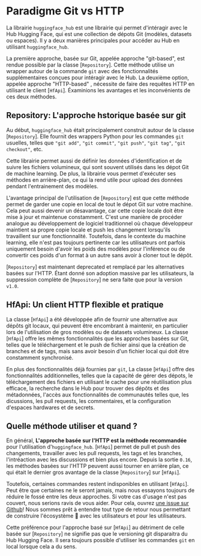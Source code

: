 <!--⚠️ Note that this file is in Markdown but contain specific syntax for our doc-builder (similar to MDX) that may not be
rendered properly in your Markdown viewer.
-->

# Paradigme Git vs HTTP

La librairie `huggingface_hub` est une librairie qui permet d'intéragir avec le Hub Hugging Face,
qui est une collection de dépots Git (modèles, datasets ou espaces).
Il y a deux manières principales pour accéder au Hub en utilisant `huggingface_hub`.

La première approche, basée sur Git, appelée approche "git-based", est rendue possible par la classe [`Repository`].
Cette méthode utilise un wrapper autour de la commande `git` avec des fonctionnalités supplémentaires conçues pour intéragir avec le Hub. La deuxième option, appelée approche "HTTP-based" ,
nécessite de faire des requêtes HTTP en utilisant le client [`HfApi`]. Éxaminions
les avantages et les inconvénients de ces deux méthodes.

## Repository: L'approche hstorique basée sur git

Au début, `huggingface_hub` était principalement construit autour de la classe [`Repository`]. Elle fournit des
wrappers Python pour les commandes `git` usuelles, telles que `"git add"`, `"git commit"`, `"git push"`,
`"git tag"`, `"git checkout"`, etc.

Cette librairie permet aussi de définir les données d'identification et de suivre les fichiers volumineux, qui sont souvent utilisés dans les dépot Git de machine learning. De plus, la librairie vous permet d'exécuter ses
méthodes en arrière-plan, ce qui la rend utile pour upload des données pendant l'entrainement des modèles.

L'avantage principal de l'utilisation de [`Repository`] est que cette méthode permet de garder une
copie en local de tout le dépot Git sur votre machine. Cela peut aussi devenir un désavantage,
car cette copie locale doit être mise à jour et maintenue constamment. C'est une manière de procéder
analogue au développement de logiciel traditionnel où chaque développeur maintient sa propre copie locale
et push les changement lorsqu'ils travaillent sur une fonctionnalité.
Toutefois, dans le contexte du machine learning,
elle n'est pas toujours pertinente car les utilisateurs ont parfois uniquement besoin d'avoir
les poids des modèles pour l'inférence ou de convertir ces poids d'un format à un autre sans avoir à cloner
tout le dépôt.

<Tip warning={true}>

[`Repository`] est maintenant deprecated et remplacé par les alternatives basées sur l'HTTP. Étant donné son adoption massive par les utilisateurs,
la suppression complète de [`Repository`] ne sera faite que pour la version `v1.0`.

</Tip>

## HfApi: Un client HTTP flexible et pratique

La classe [`HfApi`] a été développée afin de fournir une alternative aux dépôts git locaux,
qui peuvent être encombrant à maintenir, en particulier lors de l'utilisation de gros modèles ou de datasets volumineux.
La classe [`HfApi`]  offre les mêmes fonctionnalités que les approches basées sur Git,
telles que le téléchargement et le push de fichier ainsi que la création de branches et de tags, mais sans
avoir besoin d'un fichier local qui doit être constamment synchronisé.

En plus des fonctionnalités déjà fournies par `git`, La classe [`HfApi`] offre des fonctionnalités
additionnelles, telles que la capacité de gérer des dépots, le téléchargement des fichiers
en utilisant le cache pour une réutilisation plus efficace, la recherche dans le Hub pour trouver
des dépôts et des métadonnées, l'accès aux fonctionnalités de communautés telles que, les dicussions,
les pull requests, les commentaires, et la configuration d'espaces hardwares et de secrets.

## Quelle méthode utiliser et quand ?

En général, **L'approche basée sur l'HTTP est la méthode recommandée** pour l'utilisation d'`huggingface_hub`.
[`HfApi`] permet de pull et push des changements, travailler avec les pull requests, les tags et les branches, l'intréaction avec les discussions
et bien plus encore. Depuis la sortie  `0.16`, les méthodes basées sur l'HTTP peuvent aussi tourner en arrière plan, ce qui était le
dernier gros avantage  de la classe [`Repository`] sur [`HfApi`].

Toutefois, certaines commandes restent indisponibles en utilisant [`HfApi`].
Peut être que certaines ne le seront jamais, mais nous essayons toujours de réduire le fossé entre les deux approches.
Si votre cas d'usage n'est pas couvert, nous serions ravis de vous aider. Pour cela, ouvrez 
[une issue sur Github](https://github.com/huggingface/huggingface_hub)! Nous sommes prêt à entendre tout type de retour nous permettant de construire
l'écosystème 🤗 avec les utilisateurs et pour les utilisateurs.

Cette préférence pour l'approche basé sur [`HfApi`] au détriment de celle basée sur [`Repository`] ne signifie pas que le versioning git disparaitra
du Hub Hugging Face. Il sera toujours possible d'utiliser les commandes `git` en local lorsque cela a du sens.